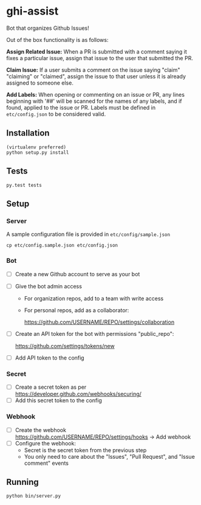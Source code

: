# ghi-assist
Bot that organizes Github Issues!

Out of the box functionality is as follows:

**Assign Related Issue:** When a PR is submitted with a comment saying it fixes a particular issue, assign that issue to the user that submitted the PR.

**Claim Issue:** If a user submits a comment on the issue saying "claim" "claiming" or "claimed", assign the issue to that user unless it is already assigned to someone else.

**Add Labels:** When opening or commenting on an issue or PR, any lines beginning with '##' will be scanned for the names of any labels, and if found, applied to the issue or PR.  Labels must be defined in `etc/config.json` to be considered valid.


## Installation
    (virtualenv preferred)
    python setup.py install

## Tests
    py.test tests

## Setup
### Server
A sample configuration file is provided in `etc/config/sample.json`

    cp etc/config.sample.json etc/config.json

### Bot
- [ ] Create a new Github account to serve as your bot
- [ ] Give the bot admin access
    * For organization repos, add to a team with write access
    * For personal repos, add as a collaborator:

        https://github.com/USERNAME/REPO/settings/collaboration

- [ ] Create an API token for the bot with permissions "public_repo":

    https://github.com/settings/tokens/new

- [ ] Add API token to the config

### Secret
- [ ] Create a secret token as per https://developer.github.com/webhooks/securing/
- [ ] Add this secret token to the config

### Webhook
- [ ] Create the webhook https://github.com/USERNAME/REPO/settings/hooks -> Add webhook
- [ ] Configure the webhook:
    * Secret is the secret token from the previous step
    * You only need to care about the "Issues", "Pull Request", and "Issue comment" events

## Running

    python bin/server.py